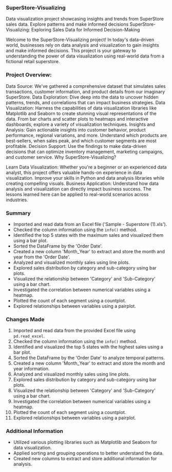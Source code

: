 ### SuperStore-Visualizing
Data visualization project showcasing insights and trends from SuperStore sales data. Explore patterns and make informed decisions
SuperStore-Visualizing: Exploring Sales Data for Informed Decision-Making

Welcome to the SuperStore-Visualizing project! In today's data-driven world, businesses rely on data analysis and visualization to gain insights and make informed decisions. This project is your gateway to understanding the power of data visualization using real-world data from a fictional retail superstore.

### Project Overview:

Data Source: We've gathered a comprehensive dataset that simulates sales transactions, customer information, and product details from our imaginary SuperStore.
Data Exploration: Dive deep into the data to uncover hidden patterns, trends, and correlations that can impact business strategies.
Data Visualization: Harness the capabilities of data visualization libraries like Matplotlib and Seaborn to create stunning visual representations of the data. From bar charts and scatter plots to heatmaps and interactive dashboards, explore a variety of visualization techniques.
Insights and Analysis: Gain actionable insights into customer behavior, product performance, regional variations, and more. Understand which products are best-sellers, when sales peak, and which customer segments are most profitable.
Decision Support: Use the findings to make data-driven decisions that can optimize inventory management, marketing campaigns, and customer service.
Why SuperStore-Visualizing?

Learn Data Visualization: Whether you're a beginner or an experienced data analyst, this project offers valuable hands-on experience in data visualization. Improve your skills in Python and data analysis libraries while creating compelling visuals.
Business Application: Understand how data analysis and visualization can directly impact business success. The lessons learned here can be applied to real-world scenarios across industries.



### Summary
- Imported and read data from an Excel file ('Sample - Superstore (1).xls').
- Checked the column information using the `info()` method.
- Identified the top 5 states with the maximum sales and visualized them using a bar plot.
- Sorted the DataFrame by the 'Order Date'.
- Created a new column 'Month_Year' to extract and store the month and year from the 'Order Date'.
- Analyzed and visualized monthly sales using line plots.
- Explored sales distribution by category and sub-category using bar plots.
- Visualized the relationship between 'Category' and 'Sub-Category' using a bar chart.
- Investigated the correlation between numerical variables using a heatmap.
- Plotted the count of each segment using a countplot.
- Explored relationships between variables using a pairplot.

### Changes Made
1. Imported and read data from the provided Excel file using `pd.read_excel`.
2. Checked the column information using the `info()` method.
3. Identified and visualized the top 5 states with the highest sales using a bar plot.
4. Sorted the DataFrame by the 'Order Date' to analyze temporal patterns.
5. Created a new column 'Month_Year' to extract and store the month and year information.
6. Analyzed and visualized monthly sales using line plots.
7. Explored sales distribution by category and sub-category using bar plots.
8. Visualized the relationship between 'Category' and 'Sub-Category' using a bar chart.
9. Investigated the correlation between numerical variables using a heatmap.
10. Plotted the count of each segment using a countplot.
11. Explored relationships between variables using a pairplot.

### Additional Information
- Utilized various plotting libraries such as Matplotlib and Seaborn for data visualization.
- Applied sorting and grouping operations to better understand the data.
- Created new columns to extract and store additional information for analysis.
